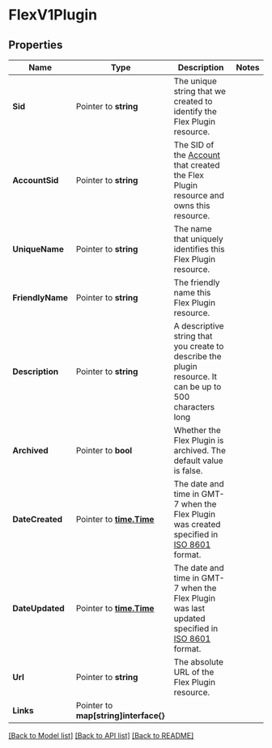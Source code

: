 # FlexV1Plugin

## Properties

Name | Type | Description | Notes
------------ | ------------- | ------------- | -------------
**Sid** | Pointer to **string** | The unique string that we created to identify the Flex Plugin resource. |
**AccountSid** | Pointer to **string** | The SID of the [Account](https://www.twilio.com/docs/iam/api/account) that created the Flex Plugin resource and owns this resource. |
**UniqueName** | Pointer to **string** | The name that uniquely identifies this Flex Plugin resource. |
**FriendlyName** | Pointer to **string** | The friendly name this Flex Plugin resource. |
**Description** | Pointer to **string** | A descriptive string that you create to describe the plugin resource. It can be up to 500 characters long |
**Archived** | Pointer to **bool** | Whether the Flex Plugin is archived. The default value is false. |
**DateCreated** | Pointer to [**time.Time**](time.Time.md) | The date and time in GMT-7 when the Flex Plugin was created specified in [ISO 8601](https://en.wikipedia.org/wiki/ISO_8601) format. |
**DateUpdated** | Pointer to [**time.Time**](time.Time.md) | The date and time in GMT-7 when the Flex Plugin was last updated specified in [ISO 8601](https://en.wikipedia.org/wiki/ISO_8601) format. |
**Url** | Pointer to **string** | The absolute URL of the Flex Plugin resource. |
**Links** | Pointer to **map[string]interface{}** |  |

[[Back to Model list]](../README.md#documentation-for-models) [[Back to API list]](../README.md#documentation-for-api-endpoints) [[Back to README]](../README.md)


